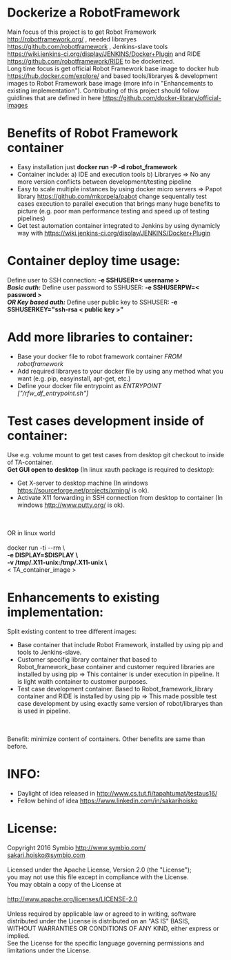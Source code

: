 # Dockerize a RobotFramework

Main focus of this project is to get Robot Framework http://robotframework.org/ , needed libraryes https://github.com/robotframework , Jenkins-slave tools https://wiki.jenkins-ci.org/display/JENKINS/Docker+Plugin and RIDE https://github.com/robotframework/RIDE to be dockerized.<br>
Long time focus is get official Robot Framework base image to docker hub https://hub.docker.com/explore/ and based tools/libraryes & development images to Robot Framework base image (more info in "Enhancements to existing implementation"). 
Contributing of this project should follow guidlines that are defined in here https://github.com/docker-library/official-images

# Benefits of Robot Framework container 
* Easy installation just <b>docker run -P -d robot_framework</b>
* Container include: a) IDE and execution tools b) Libraryes => No any more version conflicts between development/testing pipeline
* Easy to scale multiple instances by using docker micro servers => Papot library https://github.com/mkorpela/pabot change sequentally test cases execution to parallel execution that brings many huge benefits to picture (e.g. poor man performance testing and speed up of testing pipelines)
* Get test automation container integrated to Jenkins by using dynamicly way with https://wiki.jenkins-ci.org/display/JENKINS/Docker+Plugin

# Container deploy time usage:
Define user to SSH connection: <b>-e SSHUSER=< username ></b>
<br><b><i>Basic auth:</b></i> Define user password to SSHUSER: <b>-e SSHUSERPW=< password ></b>
<br><b><i>OR Key based auth:</b></i> Define user public key to SSHUSER: <b>-e SSHUSERKEY="ssh-rsa < public key >"</b>

# Add more libraries to container:
* Base your docker file to robot framework container <i>FROM robotframework</i>
* Add required libraryes to your docker file by using any method what you want (e.g. pip, easyinstall, apt-get, etc.)
* Define your docker file entrypoint as <i>ENTRYPOINT ["/rfw_df_entrypoint.sh"]</i>

# Test cases development inside of container:
Use e.g. volume mount to get test cases from desktop git checkout to inside of TA-container.
<br>
<b>Get GUI open to desktop</b> (In linux xauth package is required to desktop):
* Get X-server to desktop machine (In windows https://sourceforge.net/projects/xming/ is ok).
* Activate X11 forwarding in SSH connection from desktop to container (In windows http://www.putty.org/ is ok).
<br>
<br>OR in linux world
<br>
<br>  docker run -ti --rm \
<br>      <b>-e DISPLAY=$DISPLAY \ </b>
<br>      <b>-v /tmp/.X11-unix:/tmp/.X11-unix \ </b>
<br>      < TA_container_image >

# Enhancements to existing implementation:
Split existing content to tree different images:
* Base container that include Robot Framework, installed by using pip and tools to Jenkins-slave.
* Customer specifig library container that based to Robot_framework_base container and customer required libraries are installed by using pip => This container is under execution in pipeline. It is light waith container to customer purposes.
* Test case development container. Based to Robot_framework_library container and RIDE is installed by using pip => This made possible test case development by using exactly same version of robot/libraryes than is used in pipeline.
<br>
<br>Benefit: minimize content of containers. Other benefits are same than before.

# INFO:
* Daylight of idea released in http://www.cs.tut.fi/tapahtumat/testaus16/
* Fellow behind of idea https://www.linkedin.com/in/sakarihoisko

# License:
Copyright 2016 Symbio http://www.symbio.com/
<br>sakari.hoisko@symbio.com
<br>
<br>Licensed under the Apache License, Version 2.0 (the "License");
<br>you may not use this file except in compliance with the License.
<br>You may obtain a copy of the License at
<br>
<br>http://www.apache.org/licenses/LICENSE-2.0
<br>
<br>Unless required by applicable law or agreed to in writing, software
<br>distributed under the License is distributed on an "AS IS" BASIS,
<br>WITHOUT WARRANTIES OR CONDITIONS OF ANY KIND, either express or implied.
<br>See the License for the specific language governing permissions and
<br>limitations under the License.
